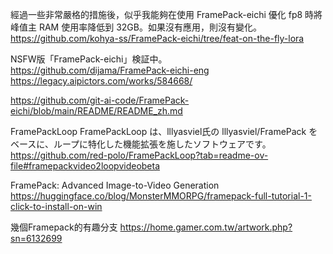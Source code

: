經過一些非常嚴格的措施後，似乎我能夠在使用 FramePack-eichi 優化 fp8 時將峰值主 RAM 使用率降低到 32GB。如果沒有應用，則沒有變化。 https://github.com/kohya-ss/FramePack-eichi/tree/feat-on-the-fly-lora

NSFW版「FramePack-eichi」検証中。 
https://github.com/dijama/FramePack-eichi-eng 
https://legacy.aipictors.com/works/584668/

https://github.com/git-ai-code/FramePack-eichi/blob/main/README/README_zh.md

FramePackLoop FramePackLoop は、lllyasviel氏の lllyasviel/FramePack をベースに、ループに特化した機能拡張を施したソフトウェアです。 https://github.com/red-polo/FramePackLoop?tab=readme-ov-file#framepackvideo2loopvideobeta

FramePack: Advanced Image-to-Video Generation https://huggingface.co/blog/MonsterMMORPG/framepack-full-tutorial-1-click-to-install-on-win

幾個Framepack的有趣分支 https://home.gamer.com.tw/artwork.php?sn=6132699
